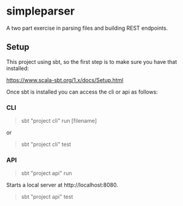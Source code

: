 # simpleparser

A two part exercise in parsing files and building REST endpoints.

## Setup

This project using sbt, so the first step is to make sure you have that installed:

https://www.scala-sbt.org/1.x/docs/Setup.html

Once sbt is installed you can access the cli or api as follows:

### CLI

>sbt "project cli" run [filename]

or

>sbt "project cli" test

### API

>sbt "project api" run

Starts a local server at http://localhost:8080.

>sbt "project api" test
